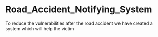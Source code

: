 # Road_Accident_Notifying_System
To reduce the vulnerabilities after the road accident we have created a system which will help the victim  
